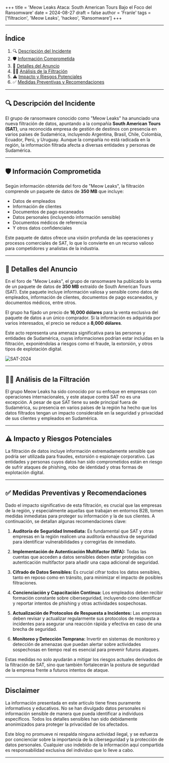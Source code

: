 +++
title = 'Meow Leaks Ataca: South American Tours Bajo el Foco del Ransomware'
date = 2024-08-27
draft = false
author = 'Franle'
tags = ['filtracion', 'Meow Leaks', 'hackeo', 'Ransomware']
+++

---

## Índice
1. 🔍 [Descripción del Incidente](#-descripci%C3%B3n-del-incidente)
2. 🛡️ [Información Comprometida](#-informaci%C3%B3n-comprometida)
3. 🛑 [Detalles del Anuncio](#-detalles-del-anuncio)
4. 🕵️‍♂️ [Análisis de la Filtración](#-an%C3%A1lisis-de-la-filtraci%C3%B3n)
5. ⚠️ [Impacto y Riesgos Potenciales](#-impacto-y-riesgos-potenciales)
6. ✅ [Medidas Preventivas y Recomendaciones](#-medidas-preventivas-y-recomendaciones)

---

## 🔍 Descripción del Incidente

El grupo de ransomware conocido como "Meow Leaks" ha anunciado una nueva filtración de datos, apuntando a la compañía **South American Tours (SAT)**, una reconocida empresa de gestión de destinos con presencia en varios países de Sudamérica, incluyendo Argentina, Brasil, Chile, Colombia, Ecuador, Perú, y Uruguay. Aunque la compañía no está radicada en la región, la información filtrada afecta a diversas entidades y personas de Sudamérica.

---

## 🛡️ Información Comprometida

Según información obtenida del foro de "Meow Leaks", la filtración comprende un paquete de datos de **350 MB** que incluye:

- Datos de empleados
- Información de clientes
- Documentos de pago escaneados
- Datos personales (incluyendo información sensible)
- Documentos médicos de referencia
- Y otros datos confidenciales

Este paquete de datos ofrece una visión profunda de las operaciones y procesos comerciales de SAT, lo que lo convierte en un recurso valioso para competidores y analistas de la industria.

---

## 🛑 Detalles del Anuncio

En el foro de "Meow Leaks", el grupo de ransomware ha publicado la venta de un paquete de datos de **350 MB** extraído de South American Tours (SAT). Este paquete incluye información valiosa y sensible como datos de empleados, información de clientes, documentos de pago escaneados, y documentos médicos, entre otros.

El grupo ha fijado un precio de **16,000 dólares** para la venta exclusiva del paquete de datos a un único comprador. Si la información es adquirida por varios interesados, el precio se reduce a **8,000 dólares**.

Este acto representa una amenaza significativa para las personas y entidades de Sudamérica, cuyas informaciones podrían estar incluidas en la filtración, exponiéndolas a riesgos como el fraude, la extorsión, y otros tipos de explotación digital.

![SAT-2024](https://i.ibb.co/d5706fS/SAT.png)

---

## 🕵️‍♂️ Análisis de la Filtración

El grupo Meow Leaks ha sido conocido por su enfoque en empresas con operaciones internacionales, y este ataque contra SAT no es una excepción. A pesar de que SAT tiene su sede principal fuera de Sudamérica, su presencia en varios países de la región ha hecho que los datos filtrados tengan un impacto considerable en la seguridad y privacidad de sus clientes y empleados en Sudamérica.

---

## ⚠️ Impacto y Riesgos Potenciales

La filtración de datos incluye información extremadamente sensible que podría ser utilizada para fraudes, extorsión o espionaje corporativo. Las entidades y personas cuyos datos han sido comprometidos están en riesgo de sufrir ataques de phishing, robo de identidad y otras formas de explotación digital.

---

## ✅ Medidas Preventivas y Recomendaciones

Dado el impacto significativo de esta filtración, es crucial que las empresas de la región, y especialmente aquellas que trabajan en entornos B2B, tomen medidas inmediatas para proteger su información y la de sus clientes. A continuación, se detallan algunas recomendaciones clave:

1. **Auditoría de Seguridad Inmediata:** Es fundamental que SAT y otras empresas en la región realicen una auditoría exhaustiva de seguridad para identificar vulnerabilidades y corregirlas de inmediato.

2. **Implementación de Autenticación Multifactor (MFA):** Todas las cuentas que acceden a datos sensibles deben estar protegidas con autenticación multifactor para añadir una capa adicional de seguridad.

3. **Cifrado de Datos Sensibles:** Es crucial cifrar todos los datos sensibles, tanto en reposo como en tránsito, para minimizar el impacto de posibles filtraciones.

4. **Concienciación y Capacitación Continua:** Los empleados deben recibir formación constante sobre ciberseguridad, incluyendo cómo identificar y reportar intentos de phishing y otras actividades sospechosas.

5. **Actualización de Protocolos de Respuesta a Incidentes:** Las empresas deben revisar y actualizar regularmente sus protocolos de respuesta a incidentes para asegurar una reacción rápida y efectiva en caso de una brecha de seguridad.

6. **Monitoreo y Detección Temprana:** Invertir en sistemas de monitoreo y detección de amenazas que puedan alertar sobre actividades sospechosas en tiempo real es esencial para prevenir futuros ataques.

Estas medidas no solo ayudarán a mitigar los riesgos actuales derivados de la filtración de SAT, sino que también fortalecerán la postura de seguridad de la empresa frente a futuros intentos de ataque.


---

## Disclaimer

La información presentada en este artículo tiene fines puramente informativos y educativos. No se han divulgado datos personales ni información sensible de manera que pueda identificar a individuos específicos. Todos los detalles sensibles han sido debidamente anonimizados para proteger la privacidad de los afectados.

Este blog no promueve ni respalda ninguna actividad ilegal, y se esfuerza por concienciar sobre la importancia de la ciberseguridad y la protección de datos personales. Cualquier uso indebido de la información aquí compartida es responsabilidad exclusiva del individuo que lo lleve a cabo.

---
